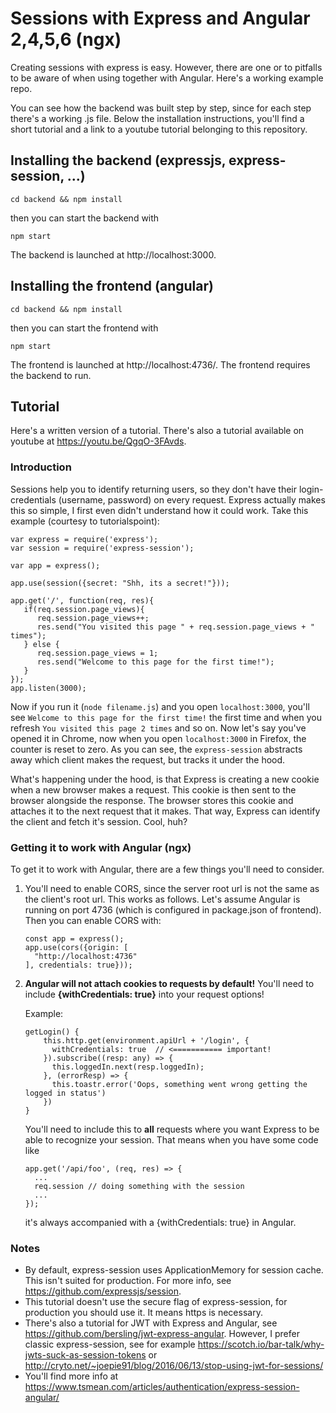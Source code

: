 # Sessions with Express and Angular 2,4,5,6 (ngx)

Creating sessions with express is easy. However, there are one or to pitfalls
to be aware of when using together with Angular. Here's a working example repo.

You can see how the backend was built step by step, since for each step there's a working .js file. Below the installation instructions, you'll find a short tutorial and a link to a youtube tutorial belonging to this repository.

## Installing the backend (expressjs, express-session, ...)

```
cd backend && npm install
```

then you can start the backend with

```
npm start
```

The backend is launched at http://localhost:3000.

## Installing the frontend (angular)

```
cd backend && npm install
```

then you can start the frontend with

```
npm start
```

The frontend is launched at http://localhost:4736/. The frontend requires the backend to run.

## Tutorial

Here's a written version of a tutorial. There's also a tutorial available on youtube at https://youtu.be/QgqO-3FAvds.


### Introduction

Sessions help you to identify returning users, so they don't have their login-credentials (username, password) on every request. Express actually makes this so simple, I first even didn't understand how it could work. Take this example (courtesy to tutorialspoint):

```
var express = require('express');
var session = require('express-session');

var app = express();

app.use(session({secret: "Shh, its a secret!"}));

app.get('/', function(req, res){
   if(req.session.page_views){
      req.session.page_views++;
      res.send("You visited this page " + req.session.page_views + " times");
   } else {
      req.session.page_views = 1;
      res.send("Welcome to this page for the first time!");
   }
});
app.listen(3000);
```

Now if you run it (`node filename.js`) and you open `localhost:3000`,
you'll see `Welcome to this page for the first time!` the first time and
when you refresh `You visited this page 2 times` and so on. Now let's say you've opened it in Chrome, now when you open `localhost:3000` in Firefox, the counter is reset to zero. As you can see, the `express-session` abstracts away which client makes the request, but tracks it under the hood.

What's happening under the hood, is that Express is creating a new cookie when a new browser makes a request. This cookie is then sent to the browser alongside the response. The browser stores this cookie and attaches it to the next request that it makes. That way, Express can identify the client and fetch it's session. Cool, huh?

### Getting it to work with Angular (ngx)

To get it to work with Angular, there are a few things you'll need to consider.

1. You'll need to enable CORS, since the server root url is not the same as the client's root url. This works as follows. Let's assume Angular is running on port 4736 (which is configured in package.json of frontend). Then you can enable CORS with:

    ```
    const app = express();
    app.use(cors({origin: [
      "http://localhost:4736"
    ], credentials: true}));
    ```

2. **Angular will not attach cookies to requests by default!** You'll need to include **{withCredentials: true}** into your request options!

    Example:
    ```
    getLogin() {
        this.http.get(environment.apiUrl + '/login', {
          withCredentials: true  // <=========== important!
        }).subscribe((resp: any) => {
          this.loggedIn.next(resp.loggedIn);
        }, (errorResp) => {
          this.toastr.error('Oops, something went wrong getting the logged in status')
        })
    }
    ```

    You'll need to include this to **all** requests where you want Express to be able to recognize your session. That means when you have some code like
    ```
    app.get('/api/foo', (req, res) => {
      ...
      req.session // doing something with the session
      ...
    });
    ```
    it's always accompanied with a {withCredentials: true} in Angular.


### Notes

- By default, express-session uses ApplicationMemory for session cache. This isn't suited for production. For more info, see https://github.com/expressjs/session.
- This tutorial doesn't use the secure flag of express-session, for production you should use it. It means https is necessary.
- There's also a tutorial for JWT with Express and Angular, see https://github.com/bersling/jwt-express-angular. However, I prefer classic express-session, see for example https://scotch.io/bar-talk/why-jwts-suck-as-session-tokens or http://cryto.net/~joepie91/blog/2016/06/13/stop-using-jwt-for-sessions/
- You'll find more info at https://www.tsmean.com/articles/authentication/express-session-angular/
